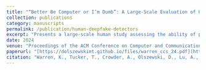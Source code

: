```yaml
---
title: "“Better Be Computer or I’m Dumb”: A Large-Scale Evaluation of Humans as Audio Deepfake Detectors"
collection: publications
category: manuscripts
permalink: /publication/human-deepfake-detectors
excerpt: "Presents a large-scale human study assessing the ability of people to detect audio deepfakes."
date: 2024
venue: "Proceedings of the ACM Conference on Computer and Communications Security 2024 (ACM CCS '24)"
paperurl: "[https://dolszewskimt.github.io/files/warren_ccs_24.pdf](https://dolszewskimt.github.io/files/warren_ccs_24.pdf)"
citation: "Warren, K., Tucker, T., Crowder, A., Olszewski, D., Lu, A., Federle, C., Pasternak, M., Layton, S., Butler, K., Gates, C., & Traynor, P. (2024). “Better Be Computer or I’m Dumb”: A Large-Scale Evaluation of Humans as Audio Deepfake Detectors. In Proceedings of the ACM CCS 2024. Distinguished Paper Award."
---
```

